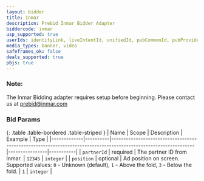 ```yaml
---
layout: bidder
title: Inmar
description: Prebid Inmar Bidder Adapter
biddercode: inmar
usp_supported: true
userIds: identityLink, liveIntentId, unifiedId, pubCommonId, pubProvidedId, sharedId
media_types: banner, video
safeframes_ok: false
deals_supported: true
pbjs: true
---
```

### Note:

The Inmar Bidding adapter requires setup before beginning. Please contact us at prebid@inmar.com

### Bid Params

{: .table .table-bordered .table-striped }
| Name        | Scope    | Description                                                                                                    | Example        | Type      |
|-------------|----------|----------------------------------------------------------------------------------------------------------------|----------------|-----------|
| `partnerId` | required | The partner ID from Inmar.                                                                                     | `12345`        | `integer` |
| `position`  | optional | Ad position on screen.  Supported values: `0` - Unknown (default), `1` - Above the fold, `3` - Below the fold. | `1`            | `integer` |
